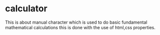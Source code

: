 # calculator
This is about manual character which is used to do basic fundamental mathematical calculations this is done with the use of html,css properties.
